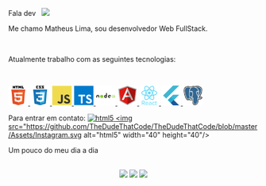 Fala dev &nbsp; <img src="https://github.com/TheDudeThatCode/TheDudeThatCode/blob/master/Assets/Developer.gif" width="29px">  

<p align="left">Me chamo Matheus Lima, sou desenvolvedor Web FullStack.</p>
<br />
<p align="left">Atualmente trabalho com as seguintes tecnologias:</p>
<br />
<p align="left">
   <a href="https://www.w3.org/html/" target="_blank"> <img src="https://raw.githubusercontent.com/devicons/devicon/master/icons/html5/html5-original-wordmark.svg" alt="html5" width="40" height="40"/> </a>
    <a href="https://www.w3schools.com/css/" target="_blank"> <img src="https://raw.githubusercontent.com/devicons/devicon/master/icons/css3/css3-original-wordmark.svg" alt="css3" width="40" height="40"/> </a>
<a href="https://developer.mozilla.org/en-US/docs/Web/JavaScript" target="_blank"> <img src="https://raw.githubusercontent.com/devicons/devicon/master/icons/javascript/javascript-original.svg" alt="javascript" width="40" height="40"/> </a>
  <a href="https://www.typescriptlang.org/" target="_blank"> <img src="https://github.com/devicons/devicon/blob/master/icons/typescript/typescript-original.svg" alt="typescript" width="40" height="40"/> </a>
  <a href="https://nodejs.org" target="_blank"> <img src="https://raw.githubusercontent.com/devicons/devicon/master/icons/nodejs/nodejs-original-wordmark.svg" alt="nodejs" width="40" height="40"/> </a>
<a href="https://angular.io/" target="_blank"> <img src="https://github.com/devicons/devicon/blob/master/icons/angularjs/angularjs-original.svg" alt="angular" width="40" height="40"/> </a>
<a href="https://reactjs.org/" target="_blank"> <img src="https://raw.githubusercontent.com/devicons/devicon/master/icons/react/react-original-wordmark.svg" alt="react" width="40" height="40"/> </a>
  <a href="https://flutter.dev/" target="_blank"> <img src="https://github.com/devicons/devicon/blob/master/icons/flutter/flutter-original.svg" alt="flutter" width="40" height="40"/> </a>
  <a href="https://www.postgresql.org/" target="_blank"> <img src="https://github.com/devicons/devicon/blob/master/icons/postgresql/postgresql-original.svg" alt="postgresql" width="40" height="40"/> </a>
</p>

Para entrar em contato:
 <a href="https://www.linkedin.com/in/matheus-lima-9344a7140/" target="_blank"> <img src="https://github.com/TheDudeThatCode/TheDudeThatCode/blob/master/Assets/Linkedin.svg" alt="html5" width="40" height="40"/> </a>
  <a href="https://www.instagram.com/_itheu/" target="_blank"> <img src="https://github.com/TheDudeThatCode/TheDudeThatCode/blob/master/Assets/Instagram.svg alt="html5" width="40" height="40"/> </a>

<summary>Um pouco do meu dia a dia</summary>
<br />

<p align="center">
   <img src ="https://github-readme-stats.vercel.app/api?username=devmlima&show_icons=true&count_private=true&theme=darcula&hide_border=true&hide=issues,contribs&bg_color=00000000">
  <img src ="https://github-readme-stats.vercel.app/api/top-langs/?username=devmlima&layout=compact&hide_border=true&theme=darcula&bg_color=00000000&langs_count=6&hide=jupyter%20notebook,tex,css,php">
  <img src ="https://github-readme-streak-stats.herokuapp.com?user=devmlima&theme=darcula&hide_border=true&background=FFFFFF00">
  <br>
  <br>
</p>
 
